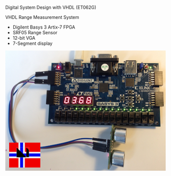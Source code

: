 Digital System Design with VHDL (ET062G)

VHDL Range Measurement System

- Digilent Basys 3 Artix-7 FPGA
- SRF05 Range Sensor
- 12-bit VGA
- 7-Segment display

![VHDLProject](./images/FPGA_SRF05.png?raw=true "FPGA Range Measurment System")

